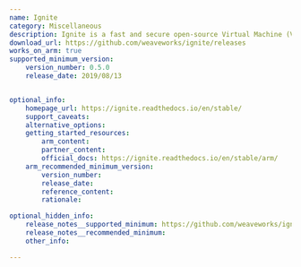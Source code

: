 ```yaml
---
name: Ignite
category: Miscellaneous
description: Ignite is a fast and secure open-source Virtual Machine (VM) manager with a container UX and built-in GitOps management.
download_url: https://github.com/weaveworks/ignite/releases
works_on_arm: true
supported_minimum_version:
    version_number: 0.5.0
    release_date: 2019/08/13


optional_info:
    homepage_url: https://ignite.readthedocs.io/en/stable/
    support_caveats:
    alternative_options:
    getting_started_resources:
        arm_content:
        partner_content:
        official_docs: https://ignite.readthedocs.io/en/stable/arm/
    arm_recommended_minimum_version:
        version_number:
        release_date:
        reference_content:
        rationale:

optional_hidden_info:
    release_notes__supported_minimum: https://github.com/weaveworks/ignite/releases/tag/v0.5.0
    release_notes__recommended_minimum:
    other_info:

---
```

